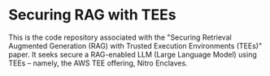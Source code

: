 # Securing RAG with TEEs

This is the code repository associated with the "Securing Retrieval Augmented Generation (RAG) with Trusted Execution Environments (TEEs)" paper. It seeks secure a RAG-enabled LLM (Large Language Model) using TEEs – namely, the AWS TEE offering, Nitro Enclaves.
